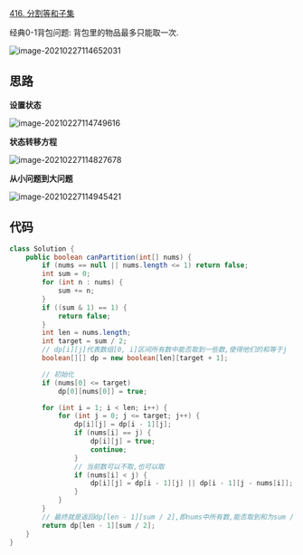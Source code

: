 [416. 分割等和子集](https://leetcode-cn.com/problems/partition-equal-subset-sum/)

经典0-1背包问题: 背包里的物品最多只能取一次.

![image-20210227114652031](http://img.fosuchao.com/image-20210227114652031.png)



## 思路

**设置状态**

![image-20210227114749616](C:%5CUsers%5C%E5%8F%B6%E8%B6%85%5CAppData%5CRoaming%5CTypora%5Ctypora-user-images%5Cimage-20210227114749616.png)



**状态转移方程**

![image-20210227114827678](http://img.fosuchao.com/image-20210227114827678.png)

**从小问题到大问题**

![image-20210227114945421](http://img.fosuchao.com/image-20210227114945421.png)

## 代码



```java
class Solution {
    public boolean canPartition(int[] nums) {
        if (nums == null || nums.length <= 1) return false;
        int sum = 0;
        for (int n : nums) {
            sum += n;
        }
        if ((sum & 1) == 1) {
            return false;
        }
        int len = nums.length;
        int target = sum / 2;
        // dp[i][j]代表数组[0, i]区间所有数中能否取到一些数,使得他们的和等于j
        boolean[][] dp = new boolean[len][target + 1];

        // 初始化
        if (nums[0] <= target)
            dp[0][nums[0]] = true;

        for (int i = 1; i < len; i++) {
            for (int j = 0; j <= target; j++) {
                dp[i][j] = dp[i - 1][j];
                if (nums[i] == j) {
                    dp[i][j] = true;
                    continue;
                }
                // 当前数可以不取,也可以取
                if (nums[i] < j) {
                    dp[i][j] = dp[i - 1][j] || dp[i - 1][j - nums[i]];
                }
            }
        }
        // 最终就是返回dp[len - 1][sum / 2],即nums中所有数,能否取到和为sum / 2的
        return dp[len - 1][sum / 2];
    }
}
```

